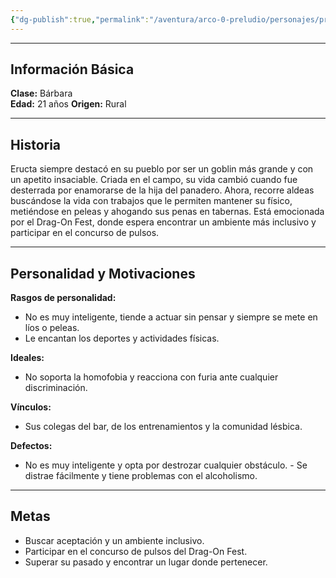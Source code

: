 ```yaml
---
{"dg-publish":true,"permalink":"/aventura/arco-0-preludio/personajes/protagonistas/eructa/","dgPassFrontmatter":true}
---
```


***
## Información Básica
**Clase:** Bárbara  
**Edad:**   21 años
**Origen:** Rural

***
## Historia

Eructa siempre destacó en su pueblo por ser un goblin más grande y con un apetito insaciable. Criada en el campo, su vida cambió cuando fue desterrada por enamorarse de la hija del panadero. Ahora, recorre aldeas buscándose la vida con trabajos que le permiten mantener su físico, metiéndose en peleas y ahogando sus penas en tabernas. Está emocionada por el Drag-On Fest, donde espera encontrar un ambiente más inclusivo y participar en el concurso de pulsos.

***
## Personalidad y Motivaciones

**Rasgos de personalidad:**
- No es muy inteligente, tiende a actuar sin pensar y siempre se mete en líos o peleas.
- Le encantan los deportes y actividades físicas.

**Ideales:**
- No soporta la homofobia y reacciona con furia ante cualquier discriminación.

**Vínculos:**
- Sus colegas del bar, de los entrenamientos y la comunidad lésbica.

**Defectos:**
- No es muy inteligente y opta por destrozar cualquier obstáculo. - Se distrae fácilmente y tiene problemas con el alcoholismo.

***
## Metas
- Buscar aceptación y un ambiente inclusivo.
- Participar en el concurso de pulsos del Drag-On Fest.
- Superar su pasado y encontrar un lugar donde pertenecer.
